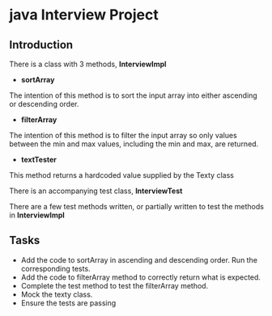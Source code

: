 # java Interview Project #

## Introduction ##

There is a class with 3 methods, __InterviewImpl__
* __sortArray__

The intention of this method is to sort the input array into either ascending or descending order. 

* __filterArray__

The intention of this method is to filter the input array so only values between the min and max values, including the min and max, are returned.

* __textTester__

This method returns a hardcoded value supplied by the Texty class

There is an accompanying test class, __InterviewTest__

There are a few test methods written, or partially written to test the methods in __InterviewImpl__

## Tasks ##

* Add the code to sortArray in ascending and descending order. Run the corresponding tests.
* Add the code to filterArray method to correctly return what is expected.
* Complete the test method to test the filterArray method.
* Mock the texty class.
* Ensure the tests are passing

